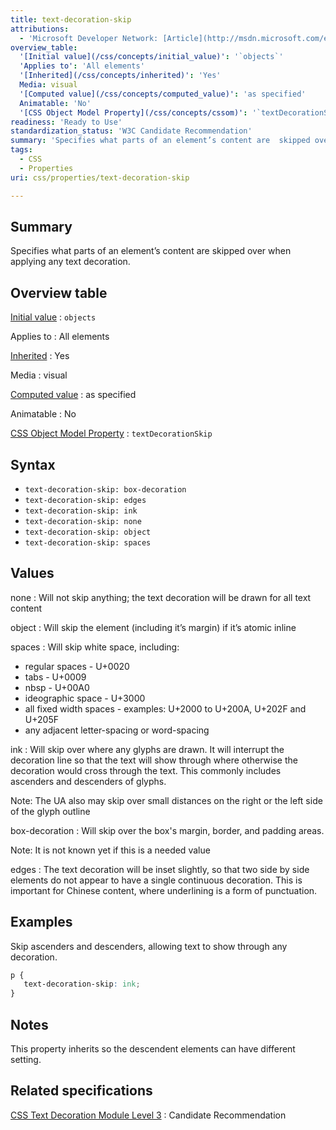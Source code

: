 ```yaml
---
title: text-decoration-skip
attributions:
  - 'Microsoft Developer Network: [Article](http://msdn.microsoft.com/en-us/library/gg721763(v=expression.40).aspx)'
overview_table:
  '[Initial value](/css/concepts/initial_value)': '`objects`'
  'Applies to': 'All elements'
  '[Inherited](/css/concepts/inherited)': 'Yes'
  Media: visual
  '[Computed value](/css/concepts/computed_value)': 'as specified'
  Animatable: 'No'
  '[CSS Object Model Property](/css/concepts/cssom)': '`textDecorationSkip`'
readiness: 'Ready to Use'
standardization_status: 'W3C Candidate Recommendation'
summary: 'Specifies what parts of an element’s content are  skipped over when applying any text decoration.'
tags:
  - CSS
  - Properties
uri: css/properties/text-decoration-skip

---
```

## Summary

Specifies what parts of an element’s content are skipped over when applying any text decoration.

## Overview table

[Initial value](/css/concepts/initial_value)
:   `objects`

Applies to
:   All elements

[Inherited](/css/concepts/inherited)
:   Yes

Media
:   visual

[Computed value](/css/concepts/computed_value)
:   as specified

Animatable
:   No

[CSS Object Model Property](/css/concepts/cssom)
:   `textDecorationSkip`

## Syntax

-   `text-decoration-skip: box-decoration`
-   `text-decoration-skip: edges`
-   `text-decoration-skip: ink`
-   `text-decoration-skip: none`
-   `text-decoration-skip: object`
-   `text-decoration-skip: spaces`

## Values

none
:   Will not skip anything; the text decoration will be drawn for all text content

object
:   Will skip the element (including it’s margin) if it’s atomic inline

spaces
:   Will skip white space, including:

-   regular spaces - U+0020
-   tabs - U+0009
-   nbsp - U+00A0
-   ideographic space - U+3000
-   all fixed width spaces - examples: U+2000 to U+200A, U+202F and U+205F
-   any adjacent letter-spacing or word-spacing

ink
:   Will skip over where any glyphs are drawn. It will interrupt the decoration line so that the text will show through where otherwise the decoration would cross through the text. This commonly includes ascenders and descenders of glyphs.

Note: The UA also may skip over small distances on the right or the left side of the glyph outline

box-decoration
:   Will skip over the box's margin, border, and padding areas.

Note: It is not known yet if this is a needed value

edges
:   The text decoration will be inset slightly, so that two side by side elements do not appear to have a single continuous decoration. This is important for Chinese content, where underlining is a form of punctuation.

## Examples

Skip ascenders and descenders, allowing text to show through any decoration.

``` css
p {
   text-decoration-skip: ink;
}
```

## Notes

This property inherits so the descendent elements can have different setting.

## Related specifications

[CSS Text Decoration Module Level 3](http://www.w3.org/TR/css-text-decor-3/)
:   Candidate Recommendation
